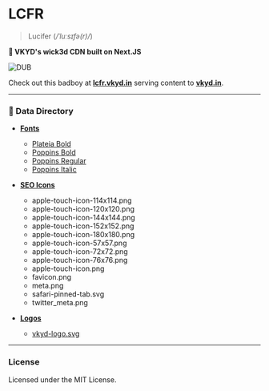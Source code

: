 # LCFR 
> Lucifer (_/ˈluːsɪfə(r)/_)

**🚀 VKYD's wick3d CDN built on Next.JS**

![DUB](https://img.shields.io/dub/l/vibe-d?label=License)

Check out this badboy at **[lcfr.vkyd.in](https://lcfr.vkyd.in)** serving content to **[vkyd.in](https://vkyd.in)**.

---

### 📑 Data Directory
- **[Fonts](https://lcfr.vkyd.in/fonts)**
   - [Plateia Bold](https://lcfr.vkyd.in/fonts/Plateia-Bold.ttf)
   - [Poppins Bold](https://lcfr.vkyd.in/fonts/Poppins-Bold.ttf)
   - [Poppins Regular](https://lcfr.vkyd.in/fonts/Poppins-Regular.ttf)
   - [Poppins Italic](https://lcfr.vkyd.in/fonts/Poppins-Italic.ttf)

- **[SEO Icons](https://lcfr.vkyd.in/icons)**
   - apple-touch-icon-114x114.png
   - apple-touch-icon-120x120.png
   - apple-touch-icon-144x144.png
   - apple-touch-icon-152x152.png
   - apple-touch-icon-180x180.png
   - apple-touch-icon-57x57.png
   - apple-touch-icon-72x72.png
   - apple-touch-icon-76x76.png
   - apple-touch-icon.png
   - favicon.png
   - meta.png
   - safari-pinned-tab.svg
   - twitter_meta.png

- **[Logos](https://lcfr.vkyd.in/logos)**
   - [vkyd-logo.svg](https://lcfr.vkyd.in/logos/vkyd-logo.svg)

---

### License
Licensed under the MIT License.
